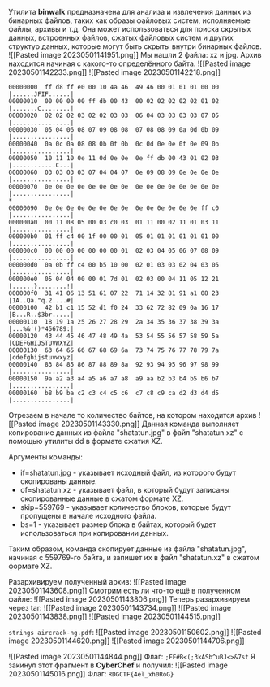 Утилита **binwalk** предназначена для анализа и извлечения данных из бинарных файлов, таких как образы файловых систем, исполняемые файлы, архивы и т.д. Она может использоваться для поиска скрытых данных, встроенных файлов, сжатых файловых систем и других структур данных, которые могут быть скрыты внутри бинарных файлов.
![[Pasted image 20230501141951.png]]
Мы нашли 2 файла: xz и jpg. Архив находится начиная с какого-то определённого байта.
![[Pasted image 20230501142233.png]]
![[Pasted image 20230501142218.png]]
```
00000000  ff d8 ff e0 00 10 4a 46  49 46 00 01 01 01 00 00  |......JFIF......|
00000010  00 00 00 00 ff db 00 43  00 02 02 02 02 02 01 02  |.......C........|
00000020  02 02 02 03 02 02 03 03  06 04 03 03 03 03 07 05  |................|
00000030  05 04 06 08 07 09 08 08  07 08 08 09 0a 0d 0b 09  |................|
00000040  0a 0c 0a 08 08 0b 0f 0b  0c 0d 0e 0e 0f 0e 09 0b  |................|
00000050  10 11 10 0e 11 0d 0e 0e  0e ff db 00 43 01 02 03  |............C...|
00000060  03 03 03 03 07 04 04 07  0e 09 08 09 0e 0e 0e 0e  |................|
00000070  0e 0e 0e 0e 0e 0e 0e 0e  0e 0e 0e 0e 0e 0e 0e 0e  |................|
*
00000090  0e 0e 0e 0e 0e 0e 0e 0e  0e 0e 0e 0e 0e 0e ff c0  |................|
000000a0  00 11 08 05 00 03 c0 03  01 11 00 02 11 01 03 11  |................|
000000b0  01 ff c4 00 1f 00 00 01  05 01 01 01 01 01 01 00  |................|
000000c0  00 00 00 00 00 00 00 01  02 03 04 05 06 07 08 09  |................|
000000d0  0a 0b ff c4 00 b5 10 00  02 01 03 03 02 04 03 05  |................|
000000e0  05 04 04 00 00 01 7d 01  02 03 00 04 11 05 12 21  |......}........!|
000000f0  31 41 06 13 51 61 07 22  71 14 32 81 91 a1 08 23  |1A..Qa."q.2....#|
00000100  42 b1 c1 15 52 d1 f0 24  33 62 72 82 09 0a 16 17  |B...R..$3br.....|
00000110  18 19 1a 25 26 27 28 29  2a 34 35 36 37 38 39 3a  |...%&'()*456789:|
00000120  43 44 45 46 47 48 49 4a  53 54 55 56 57 58 59 5a  |CDEFGHIJSTUVWXYZ|
00000130  63 64 65 66 67 68 69 6a  73 74 75 76 77 78 79 7a  |cdefghijstuvwxyz|
00000140  83 84 85 86 87 88 89 8a  92 93 94 95 96 97 98 99  |................|
00000150  9a a2 a3 a4 a5 a6 a7 a8  a9 aa b2 b3 b4 b5 b6 b7  |................|
00000160  b8 b9 ba c2 c3 c4 c5 c6  c7 c8 c9 ca d2 d3 d4 d5  |................|
```

Отрезаем в начале то количество байтов, на котором находится архив
![[Pasted image 20230501143330.png]]
Данная команда выполняет копирование данных из файла "shatatun.jpg" в файл "shatatun.xz" с помощью утилиты dd в формате сжатия XZ. 

Аргументы команды:
- if=shatatun.jpg - указывает исходный файл, из которого будут скопированы данные.
- of=shatatun.xz - указывает файл, в который будут записаны скопированные данные в сжатом формате XZ.
- skip=559769 - указывает количество блоков, которые будут пропущены в начале исходного файла.
- bs=1 - указывает размер блока в байтах, который будет использоваться при копировании данных.

Таким образом, команда скопирует данные из файла "shatatun.jpg", начиная с 559769-го байта, и запишет их в файл "shatatun.xz" в сжатом формате XZ.

Разархивируем полученный архив:
![[Pasted image 20230501143608.png]]
Смотрим есть ли что-то ещё в полученном файле:
![[Pasted image 20230501143806.png]]
Теперь разархивируем через tar:
![[Pasted image 20230501143734.png]]
![[Pasted image 20230501143838.png]]
![[Pasted image 20230501144515.png]]

`strings aircrack-ng.pdf`:
![[Pasted image 20230501150602.png]]
![[Pasted image 20230501144620.png]]
![[Pasted image 20230501144706.png]]

![[Pasted image 20230501144844.png]]
Флаг: `;FF#B<(;3kASb^uBJ<>&7st`
Я закинул этот фрагмент в **CyberChef** и получил:
![[Pasted image 20230501145016.png]]
Флаг: `RDGCTF{4el_xh0RoG}`
